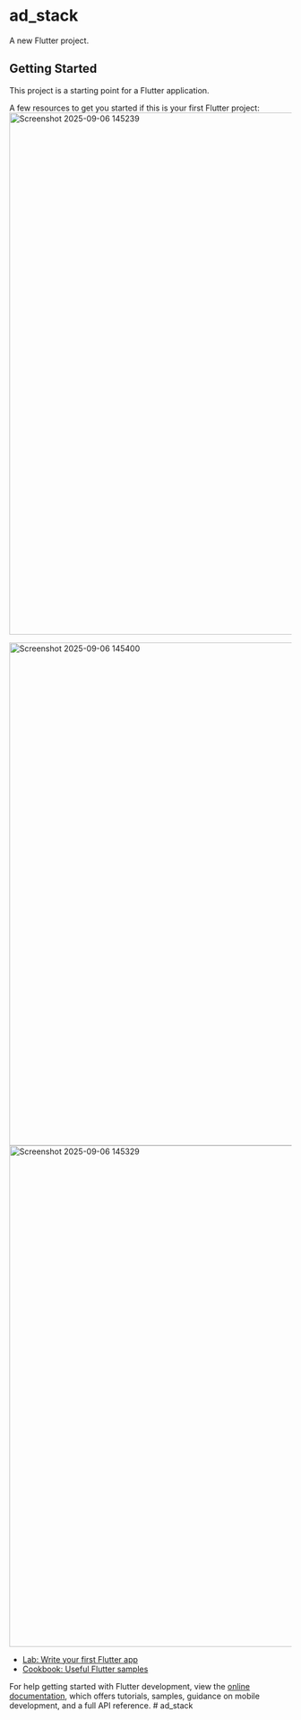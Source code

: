 # ad_stack

A new Flutter project.

## Getting Started

This project is a starting point for a Flutter application.

A few resources to get you started if this is your first Flutter project:
<img width="1899" height="930" alt="Screenshot 2025-09-06 145239" src="https://github.com/user-attachments/assets/ab936b4c-495f-4bf2-9253-c08b621fbc9b" />



<img width="610" height="896" alt="Screenshot 2025-09-06 145400" src="https://github.com/user-attachments/assets/e99eadbd-ee50-4865-bd5f-4b9db784b725" />


<img width="1148" height="893" alt="Screenshot 2025-09-06 145329" src="https://github.com/user-attachments/assets/700f8c39-52e9-4bc8-b491-80dc38c29974" />







- [Lab: Write your first Flutter app](https://docs.flutter.dev/get-started/codelab)
- [Cookbook: Useful Flutter samples](https://docs.flutter.dev/cookbook)

For help getting started with Flutter development, view the
[online documentation](https://docs.flutter.dev/), which offers tutorials,
samples, guidance on mobile development, and a full API reference.
#   a d _ s t a c k 
 
 


